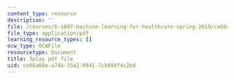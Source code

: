 ```yaml
---
content_type: resource
description: ''
file: /courses/6-s897-machine-learning-for-healthcare-spring-2019/ce66a66ea74b35a208417cb884f4c2bd_aJqgO8e37_g.pdf
file_type: application/pdf
learning_resource_types: []
ocw_type: OCWFile
resourcetype: Document
title: 3play pdf file
uid: ce66a66e-a74b-35a2-0841-7cb884f4c2bd
---
```


